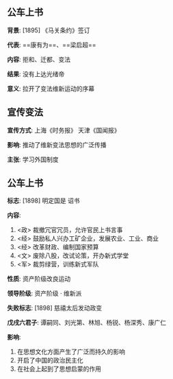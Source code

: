 ## 公车上书
**背景**:
[1895] 《马关条约》签订

**代表**:
==康有为==、==梁启超==

**内容**:
拒和、迁都、变法

**结果**:
没有上达光绪帝

**意义**:
拉开了变法维新运动的序幕

## 宣传变法
**宣传方式**:
上海《时务报》
天津《国闻报》

**影响**:
推动了维新变法思想的广泛传播

**主张**:
学习外国制度

## 公车上书
**标志**:
[1898] 明定国是 诏书

**内容**:
1. <政> 裁撤冗官冗员，允许官民上书言事
2. <经> 鼓励私人兴办工矿企业，发展农业、工业、商业
3. <经> 改革财政、编制国家预算
4. <文> 废除八股，改试论策，开办新式学堂
5. <军> 裁剪绿营，训练新式军队

**性质**:
资产阶级改良运动

**领导阶级**:
资产阶级 · 维新派

**失败标志**:
[1898] 慈禧太后发动政变

**戊戌六君子**:
谭嗣同、刘光第、林旭、杨锐、杨深秀、康广仁

**影响**:
1. 在思想文化方面产生了广泛而持久的影响
2. 开启了中国的政治民主化
3. 在社会上起到了思想启蒙的作用
